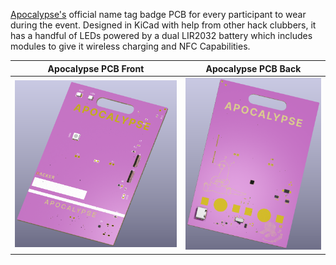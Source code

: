 [Apocalypse's](https://apocalypse.hackclub.com/) official name tag badge PCB for every participant to wear during the event. Designed in KiCad with help from other hack clubbers, it has a handful of LEDs powered by a dual LIR2032 battery which includes modules to give it wireless charging and NFC Capabilities.

|Apocalypse PCB Front|Apocalypse PCB Back|
|:-:|:-:|
|![Apocalypse PCB Front](https://github.com/LimesKey/NameTagPCB/blob/main/media/Apoc-PCB-Front.png "Apocalypse PCB Front")| ![Apocalypse PCB Back](https://github.com/LimesKey/NameTagPCB/blob/main/media/Apoc-PCB-Back.png "Apocalypse PCB Back")

